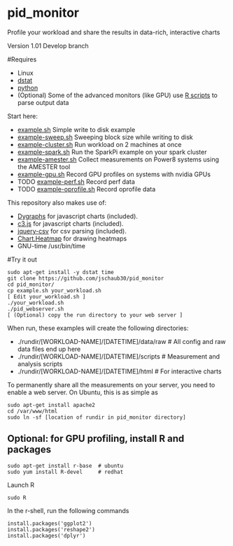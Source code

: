 # pid_monitor
Profile your workload and share the results in data-rich, interactive charts

Version 1.01
Develop branch

#Requires
- Linux
- [dstat](http://dag.wiee.rs/home-made/dstat/)
- [python](https://www.python.org/)
- (Optional) Some of the advanced monitors (like GPU) use [R scripts](https://www.r-project.org/) to parse output data

Start here:
- [example.sh](https://github.com/jschaub30/pid_monitor/blob/master/example.sh) Simple write to disk example
- [example-sweep.sh](https://github.com/jschaub30/pid_monitor/blob/master/example-sweep.sh) Sweeping block size while writing to disk
- [example-cluster.sh](https://github.com/jschaub30/pid_monitor/blob/master/example-sweep.sh) Run workload on 2 machines at once
- [example-spark.sh](https://github.com/jschaub30/pid_monitor/blob/master/example-spark.sh) Run the SparkPi example on your spark cluster
- [example-amester.sh](https://github.com/jschaub30/pid_monitor/blob/master/example-amester.sh) Collect measurements on Power8 systems using the AMESTER tool
- [example-gpu.sh](https://github.com/jschaub30/pid_monitor/blob/master/example-gpu.sh) Record GPU profiles on systems with nvidia GPUs
- TODO [example-perf.sh](https://github.com/jschaub30/pid_monitor/blob/master/example-oprofile.sh) Record perf data
- TODO [example-oprofile.sh](https://github.com/jschaub30/pid_monitor/blob/master/example-oprofile.sh) Record oprofile data

This repository also makes use of:
- [Dygraphs](http://dygraphs.com/) for javascript charts (included).
- [c3.js](http://c3js.org/) for javascript charts (included).
- [jquery-csv](https://code.google.com/p/jquery-csv/) for csv parsing (included).
- [Chart.Heatmap](http://tmroyal.github.io/Chart.HeatMap/) for drawing heatmaps
- GNU-time /usr/bin/time

#Try it out
```
sudo apt-get install -y dstat time
git clone https://github.com/jschaub30/pid_monitor
cd pid_monitor/
cp example.sh your_workload.sh
[ Edit your_workload.sh ]
./your_workload.sh
./pid_webserver.sh
[ (Optional) copy the run directory to your web server ]
```

When run, these examples will create the following directories:
 - ./rundir/[WORKLOAD-NAME]/[DATETIME]/data/raw   # All config and raw data files end up here
 - ./rundir/[WORKLOAD-NAME]/[DATETIME]/scripts    # Measurement and analysis scripts
 - ./rundir/[WORKLOAD-NAME]/[DATETIME]/html       # For interactive charts

To permanently share all the measurements on your server, you need to enable a web server.
On Ubuntu, this is as simple as
```
sudo apt-get install apache2
cd /var/www/html
sudo ln -sf [location of rundir in pid_monitor directory]
```

## Optional: for GPU profiling, install R and packages 
```
sudo apt-get install r-base  # ubuntu
sudo yum install R-devel     # redhat
```

Launch R
```
sudo R
```
In the r-shell, run the following commands
```
install.packages('ggplot2')
install.packages('reshape2')
install.packages('dplyr')
```
